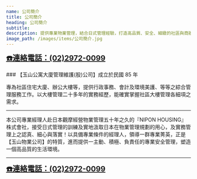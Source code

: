 ```yaml
---
name: 公司簡介
title: 公司簡介
heading: 公司簡介
subtitle:
description: 提供專業物業管理，結合日式管理經驗，打造高品質、安全、細緻的社區與商辦大樓服務。
image_path: /images/items/公司簡介.jpg
---
```

<p><a class="button alt" onclick="return gtag_report_conversion('tel:+886229720099')" 
    href="tel:+886229720099" style="font-size: 20px; font-weight:bold;">
    ☎️連絡電話：(02)2972-0099</a></p>
### 【玉山公寓大廈管理維護(股)公司】成立於民國 85 年

專為社區住宅大廈、辦公大樓等，提供行政事務、會計及環境美護、等等之綜合管理服務工作。以大樓管理二十多年的實務經歷，能確實掌握社區大樓管理各細項之需求。

---

本公司專業經理人赴日本觀摩經營物業管理五十年之久的『NIPON HOUSING』株式會社，接受日式管理的訓練及實地汲取日本在物業管理規劃的用心，及實務管理上之認真、細心與落實！以具備專業條件的經理人，領導一群專業菁英，正是【玉山物業公司】的特質，進而提供一主動、積極、負責任的專業安全管理，塑造一個高品質的生活環境。

---

<p><a class="button alt" onclick="return gtag_report_conversion('tel:+886229720099')" 
    href="tel:+886229720099" style="font-size: 20px; font-weight:bold;">
    ☎️連絡電話：(02)2972-0099</a></p>
